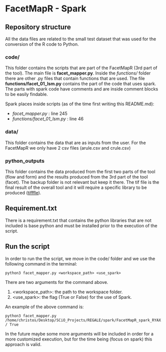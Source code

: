 # FacetMapR - Spark

## Repository structure

All the data files are related to the small test dataset that was used for the conversion of the R code to Python.

### code/

This folder contains the scripts that are part of the FacetMapR (3rd part of the tool). The main file is **facet_mapper.py**. Inside the *functions/*  folder there are other .py files that contain functions that are used. The file **functions/facet_01_lsm.py** contains the part of the code that uses spark. The parts with spark code have comments and are inside comment blocks to be easily findable.

Spark places inside scripts (as of the time first writing this README.md):

- *facet_mapper.py* : line 245
- *functions/facet_01_lsm.py* : line 46

### data/

This folder contains the data that are as inputs from the user. For the FacetMapR we only have 2 csv files (arule.csv and crule.csv)

### python_outputs

This folder contains the data produced from the first two parts of the tool (flow and form) and the results produced from the 3rd part of the tool (facet). The backup folder is not relevant but keep it there. The tif file is the final result of the overall tool and it will require a specific library to be produced ([tifffle](https://pypi.org/project/tifffile/)).

## Requirement.txt

There is a requirement.txt that contains the python libraries that are not included is base python and must be installed prior to the execution of the script.

## Run the script

In order to run the the script, we move in the code/ folder and we use the following command in the terminal:

`python3 facet_mapper.py <workspace_path> <use_spark>`

There are two arguments for the command above.

1) <workspace_path>: the path to the workspace folder.
2) <use_spark>: the flag (True or False) for the use of Spark.

An example of the above command is:

`python3 facet_mapper.py /home/christos/Desktop/SCiO_Projects/REGALE/spark/FacetMapR_spark_RYAX/ True`

In the future maybe some more arguments will be included in order for a more customized execution, but for the time being (focus on spark) this approach is valid.
